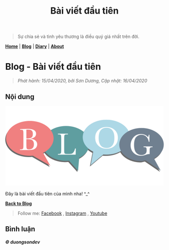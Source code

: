 ﻿---
title: "Bài viết đầu tiên"
description: "Bài viết đầu tiên"
---

>Sự chia sẻ và tình yêu thương là điều quý giá nhất trên đời.

[__Home__][home] | [__Blog__][blog] | [__Diary__][diary] | [__About__][about]

[comment]: (Begin)
# Blog - Bài viết đầu tiên

>_Phát hành: 15/04/2020, bởi Sơn Dương, Cập nhật: 16/04/2020_

<div id="fb-root"></div>
<script async defer crossorigin="anonymous" src="https://connect.facebook.net/vi_VN/sdk.js#xfbml=1&version=v6.0"></script>
<div class="fb-like" data-href="https://duongvanson.github.io/blog/hello" data-width="" data-layout="button_count" data-action="like" data-size="small" data-share="true"></div>


## Nội dung

![BLOG](../assets/images/blog.png "Ảnh: pixabay.com")

Đây là bài viết đầu tiên của mình nha! ^_^

[comment]: (End)

[__Back to Blog__](/blog "Trở lại trang Blog")


> Follow me: [Facebook][fb] , [Instagram][ins] , [Youtube][yt]

## Bình luận

<div class="fb-comments" data-href="https://duongvanson.github.io/blog/hello" data-width="500" data-numposts="10"></div>

###### __&copy; duongsondev__

[home]: https://duongvanson.github.io "Home"
[blog]: https://duongvanson.github.io/blog "Blog"
[diary]: https://duongvanson.github.io/diary "Diary"
[about]: https://duongvanson.github.io/about "About"
[fb]: https://www.facebook.com/duongson3198 "Facebook"
[ins]: https://www.instagram.com/duongson98/ "Instagram"
[yt]: https://www.youtube.com/channel/UCu382PQhF-gds6lzmYQgYPQ "Youtube"